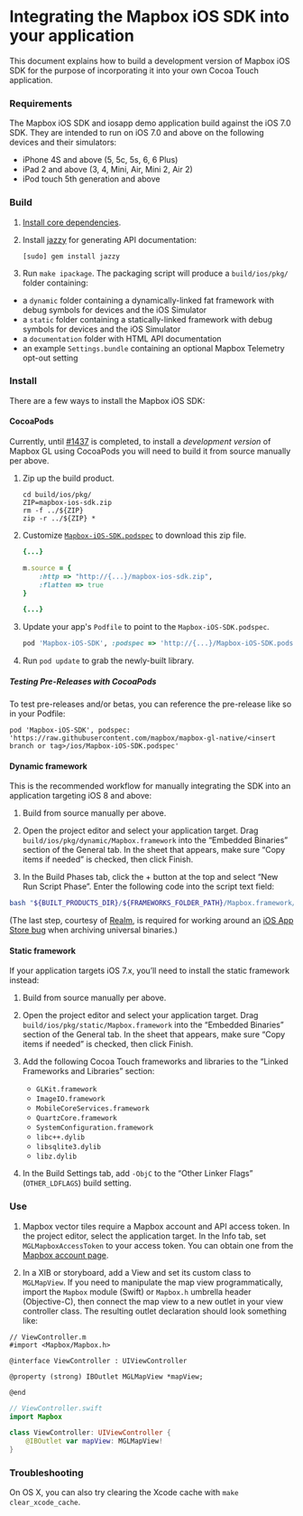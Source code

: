# Integrating the Mapbox iOS SDK into your application

This document explains how to build a development version of Mapbox iOS SDK for the purpose of incorporating it into your own Cocoa Touch application.

### Requirements

The Mapbox iOS SDK and iosapp demo application build against the iOS 7.0 SDK. They are intended to run on iOS 7.0 and above on the following devices and their simulators:

* iPhone 4S and above (5, 5c, 5s, 6, 6 Plus)
* iPad 2 and above (3, 4, Mini, Air, Mini 2, Air 2)
* iPod touch 5th generation and above

### Build

1. [Install core dependencies](../../INSTALL.md).

1. Install [jazzy](https://github.com/realm/jazzy) for generating API documentation:

   ```
   [sudo] gem install jazzy
   ```

1. Run `make ipackage`. The packaging script will produce a `build/ios/pkg/` folder containing:
  - a `dynamic` folder containing a dynamically-linked fat framework with debug symbols for devices and the iOS Simulator
  - a `static` folder containing a statically-linked framework with debug symbols for devices and the iOS Simulator
  - a `documentation` folder with HTML API documentation
  - an example `Settings.bundle` containing an optional Mapbox Telemetry opt-out setting

### Install

There are a few ways to install the Mapbox iOS SDK:

#### CocoaPods

Currently, until [#1437](https://github.com/mapbox/mapbox-gl-native/issues/1437) is completed, to install a _development version_ of Mapbox GL using CocoaPods you will need to build it from source manually per above.

1. Zip up the build product.

    ```
    cd build/ios/pkg/
    ZIP=mapbox-ios-sdk.zip
    rm -f ../${ZIP}
    zip -r ../${ZIP} *
    ```

1. Customize [`Mapbox-iOS-SDK.podspec`](../ios/Mapbox-iOS-SDK.podspec) to download this zip file.

    ```rb
    {...}

    m.source = {
        :http => "http://{...}/mapbox-ios-sdk.zip",
        :flatten => true
    }

    {...}
    ```

1. Update your app's `Podfile` to point to the `Mapbox-iOS-SDK.podspec`.

    ```rb
    pod 'Mapbox-iOS-SDK', :podspec => 'http://{...}/Mapbox-iOS-SDK.podspec'
    ```

1. Run `pod update` to grab the newly-built library.



##### Testing Pre-Releases with CocoaPods

To test pre-releases and/or betas, you can reference the pre-release like so in your Podfile:

    pod 'Mapbox-iOS-SDK', podspec: 'https://raw.githubusercontent.com/mapbox/mapbox-gl-native/<insert branch or tag>/ios/Mapbox-iOS-SDK.podspec'


#### Dynamic framework

This is the recommended workflow for manually integrating the SDK into an application targeting iOS 8 and above:

1. Build from source manually per above.

1. Open the project editor and select your application target. Drag `build/ios/pkg/dynamic/Mapbox.framework` into the “Embedded Binaries” section of the General tab. In the sheet that appears, make sure “Copy items if needed” is checked, then click Finish.

1. In the Build Phases tab, click the + button at the top and select “New Run Script Phase”. Enter the following code into the script text field:

```bash
bash "${BUILT_PRODUCTS_DIR}/${FRAMEWORKS_FOLDER_PATH}/Mapbox.framework/strip-frameworks.sh"
```

(The last step, courtesy of [Realm](https://github.com/realm/realm-cocoa/), is required for working around an [iOS App Store bug](http://www.openradar.me/radar?id=6409498411401216) when archiving universal binaries.)

#### Static framework

If your application targets iOS 7.x, you’ll need to install the static framework instead:

1. Build from source manually per above.

1. Open the project editor and select your application target. Drag `build/ios/pkg/static/Mapbox.framework` into the “Embedded Binaries” section of the General tab. In the sheet that appears, make sure “Copy items if needed” is checked, then click Finish.

1. Add the following Cocoa Touch frameworks and libraries to the “Linked Frameworks and Libraries” section:

   - `GLKit.framework`
   - `ImageIO.framework`
   - `MobileCoreServices.framework`
   - `QuartzCore.framework`
   - `SystemConfiguration.framework`
   - `libc++.dylib`
   - `libsqlite3.dylib`
   - `libz.dylib`

1. In the Build Settings tab, add `-ObjC` to the “Other Linker Flags” (`OTHER_LDFLAGS`) build setting.

### Use

1. Mapbox vector tiles require a Mapbox account and API access token. In the project editor, select the application target. In the Info tab, set `MGLMapboxAccessToken` to your access token. You can obtain one from the [Mapbox account page](https://www.mapbox.com/studio/account/tokens/).

1. In a XIB or storyboard, add a View and set its custom class to `MGLMapView`. If you need to manipulate the map view programmatically, import the `Mapbox` module (Swift) or `Mapbox.h` umbrella header (Objective-C), then connect the map view to a new outlet in your view controller class. The resulting outlet declaration should look something like:

```objc
// ViewController.m
#import <Mapbox/Mapbox.h>

@interface ViewController : UIViewController

@property (strong) IBOutlet MGLMapView *mapView;

@end
```

```swift
// ViewController.swift
import Mapbox

class ViewController: UIViewController {
    @IBOutlet var mapView: MGLMapView!
}
```

### Troubleshooting

On OS X, you can also try clearing the Xcode cache with `make clear_xcode_cache`.
